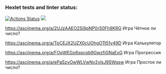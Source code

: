 ### Hexlet tests and linter status:
[![Actions Status](https://github.com/2Fanik2/frontend-project-44/workflows/hexlet-check/badge.svg)](https://github.com/2Fanik2/frontend-project-44/actions)
<a href="https://codeclimate.com/github/2Fanik2/frontend-project-44/maintainability"><img src="https://api.codeclimate.com/v1/badges/1374c79e3991e5019106/maintainability" /></a>

https://asciinema.org/a/2UJzAAEO2Si9pNP0rS0Fh9KRG Игра Чётное ли число? 

https://asciinema.org/a/TpCEJX2UZX0cUOhgOTt51v49D Игра Калькулятор

https://asciinema.org/a/FOqWEGo6spcpb9GwzfiGNaExG Игра Прогрессия

https://asciinema.org/a/ePaSzvOwWLVwNv2ylsJ9SWgsw Игра Простое ли число?